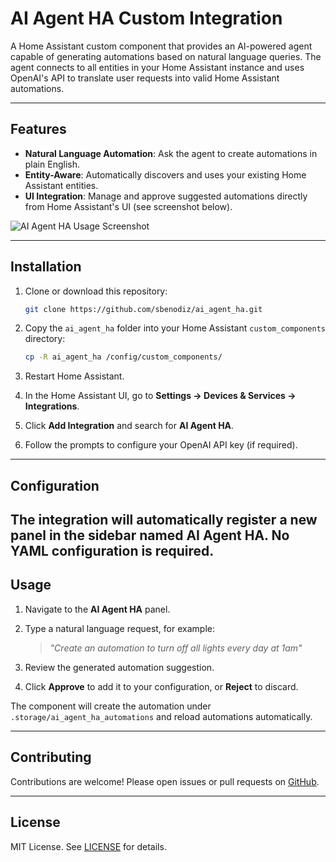 # AI Agent HA Custom Integration

A Home Assistant custom component that provides an AI-powered agent capable of generating automations based on natural language queries. The agent connects to all entities in your Home Assistant instance and uses OpenAI's API to translate user requests into valid Home Assistant automations.

---

## Features

* **Natural Language Automation**: Ask the agent to create automations in plain English.
* **Entity-Aware**: Automatically discovers and uses your existing Home Assistant entities.
* **UI Integration**: Manage and approve suggested automations directly from Home Assistant's UI (see screenshot below).

![AI Agent HA Usage Screenshot](./assets/Screenshot.png)

---

## Installation

1. Clone or download this repository:

   ```bash
   git clone https://github.com/sbenodiz/ai_agent_ha.git
   ```

2. Copy the `ai_agent_ha` folder into your Home Assistant `custom_components` directory:

   ```bash
   cp -R ai_agent_ha /config/custom_components/
   ```

3. Restart Home Assistant.

4. In the Home Assistant UI, go to **Settings → Devices & Services → Integrations**.

5. Click **Add Integration** and search for **AI Agent HA**.

6. Follow the prompts to configure your OpenAI API key (if required).

---

## Configuration

The integration will automatically register a new panel in the sidebar named **AI Agent HA**. No YAML configuration is required. 
---

## Usage

1. Navigate to the **AI Agent HA** panel.
2. Type a natural language request, for example:

   > *"Create an automation to turn off all lights every day at 1am"*
3. Review the generated automation suggestion.
4. Click **Approve** to add it to your configuration, or **Reject** to discard.

The component will create the automation under `.storage/ai_agent_ha_automations` and reload automations automatically.



---

## Contributing

Contributions are welcome! Please open issues or pull requests on [GitHub](https://github.com/sbenodiz/ai_agent_ha).

---

## License

MIT License. See [LICENSE](./LICENSE) for details.
